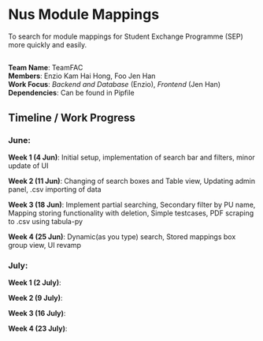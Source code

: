 # Nus Module Mappings

To search for module mappings for Student Exchange Programme (SEP) more quickly and easily.

##
__Team Name__: TeamFAC  
__Members__: Enzio Kam Hai Hong, Foo Jen Han  
__Work Focus__: _Backend and Database_ (Enzio), _Frontend_ (Jen Han)  
__Dependencies__: Can be found in Pipfile

## Timeline / Work Progress
### June:  

**Week 1 (4 Jun)**: Initial setup, implementation of search bar and filters, minor update of UI    

**Week 2 (11 Jun)**: Changing of search boxes and Table view, Updating admin panel, .csv importing of data  

**Week 3 (18 Jun)**:  Implement partial searching, Secondary filter by PU name, Mapping storing functionality with deletion, Simple testcases, PDF scraping to .csv using tabula-py  

**Week 4 (25 Jun)**:  Dynamic(as you type) search, Stored mappings box group view, UI revamp  

### July: 

**Week 1 (2 July)**:  

**Week 2 (9 July)**:  

**Week 3 (16 July)**:  

**Week 4 (23 July)**:  
